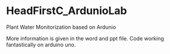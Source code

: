# HeadFirstC_ArdunioLab
Plant Water Monitorization based on Ardunio

More information is given in the word and ppt file.
Code working fantastically on arduino uno. 

